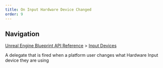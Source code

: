 ```yaml
---
title: On Input Hardware Device Changed
order: 9
---
```

## Navigation

[Unreal Engine Blueprint API Reference](https://dev.epicgames.com/documentation/en-us/unreal-engine/BlueprintAPI) > [Input Devices](https://dev.epicgames.com/documentation/en-us/unreal-engine/BlueprintAPI/InputDevices)

A delegate that is fired when a platform user changes what Hardware Input device they are using
